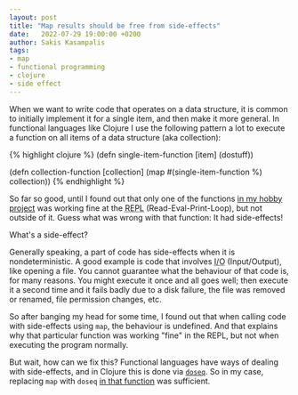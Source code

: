 ```yaml
---
layout: post
title: "Map results should be free from side-effects"
date:   2022-07-29 19:00:00 +0200
author: Sakis Kasampalis
tags:
- map
- functional programming
- clojure
- side effect
---
```


When we want to write code that operates on a data structure, it is common to initially implement it for a single item, and then make it more general. In functional languages like Clojure I use the following pattern a lot to execute a function on all items of a data structure (aka collection):

{% highlight clojure %}
(defn single-item-function [item]
    (dostuff))

(defn collection-function [collection]
    (map #(single-item-function %) collection))
{% endhighlight %}

So far so good, until I found out that only one of the functions [in my hobby project](https://github.com/faif/sub-matcher) was working fine at the <abbr title="Read-Eval-Print-Loop">REPL</abbr> (Read-Eval-Print-Loop), but not outside of it. Guess what was wrong with that function: It had side-effects!

What's a side-effect?

Generally speaking, a part of code has side-effects when it is nondeterministic. A good example is code that involves <abbr title="Input/Output">I/O</abbr> (Input/Output), like opening a file. You cannot guarantee what the behaviour of that code is, for many reasons. You might execute it once and all goes well; then execute it a second time and it fails badly due to a disk failure, the file was removed or renamed, file permission changes, etc.

So after banging my head for some time, I found out that when calling code with side-effects using `map`, the behaviour is undefined. And that explains why that particular function was working "fine" in the REPL, but not when executing the program normally. 

But wait, how can we fix this? Functional languages have ways of dealing with side-effects, and in Clojure this is done via [`doseq`](https://clojuredocs.org/clojure.core/doseq). So in my case, replacing `map` with `doseq` [in that function](https://github.com/faif/sub-matcher/blob/main/src/sub_matcher/core.clj#L128) was sufficient.